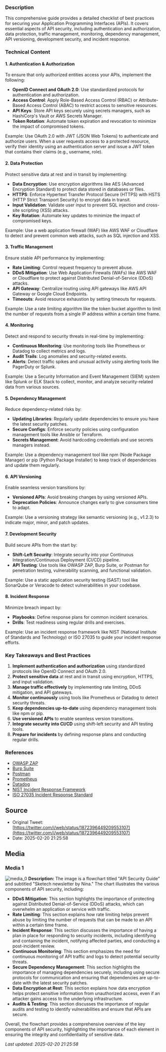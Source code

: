 
### Description

This comprehensive guide provides a detailed checklist of best practices for securing your Application Programming Interfaces (APIs). It covers essential aspects of API security, including authentication and authorization, data protection, traffic management, monitoring, dependency management, API versioning, development security, and incident response.

### Technical Content

#### 1. Authentication & Authorization

To ensure that only authorized entities access your APIs, implement the following:

* **OpenID Connect and OAuth 2.0**: Use standardized protocols for authentication and authorization.
* **Access Control**: Apply Role-Based Access Control (RBAC) or Attribute-Based Access Control (ABAC) to restrict access to sensitive resources.
* **API Keys**: Store API keys securely using secrets managers, such as HashiCorp's Vault or AWS Secrets Manager.
* **Token Rotation**: Automate token expiration and revocation to minimize the impact of compromised tokens.

Example: Use OAuth 2.0 with JWT (JSON Web Tokens) to authenticate and authorize users. When a user requests access to a protected resource, verify their identity using an authentication server and issue a JWT token that contains their claims (e.g., username, role).

#### 2. Data Protection

Protect sensitive data at rest and in transit by implementing:

* **Data Encryption**: Use encryption algorithms like AES (Advanced Encryption Standard) to protect data stored in databases or files.
* **HTTPS**: Enforce Hypertext Transfer Protocol Secure (HTTPS) with HSTS (HTTP Strict Transport Security) to encrypt data in transit.
* **Input Validation**: Validate user input to prevent SQL injection and cross-site scripting (XSS) attacks.
* **Key Rotation**: Automate key updates to minimize the impact of compromised keys.

Example: Use a web application firewall (WAF) like AWS WAF or Cloudflare to detect and prevent common web attacks, such as SQL injection and XSS.

#### 3. Traffic Management

Ensure stable API performance by implementing:

* **Rate Limiting**: Control request frequency to prevent abuse.
* **DDoS Mitigation**: Use Web Application Firewalls (WAFs) like AWS WAF or Cloudflare to protect against Distributed Denial-of-Service (DDoS) attacks.
* **API Gateway**: Centralize routing using API gateways like AWS API Gateway or Google Cloud Endpoints.
* **Timeouts**: Avoid resource exhaustion by setting timeouts for requests.

Example: Use a rate limiting algorithm like the token bucket algorithm to limit the number of requests from a single IP address within a certain time frame.

#### 4. Monitoring

Detect and respond to security threats in real-time by implementing:

* **Continuous Monitoring**: Use monitoring tools like Prometheus or Datadog to collect metrics and logs.
* **Audit Trails**: Log anomalies and security-related events.
* **Alerts**: Detect traffic spikes and unusual activity using alerting tools like PagerDuty or Splunk.

Example: Use a Security Information and Event Management (SIEM) system like Splunk or ELK Stack to collect, monitor, and analyze security-related data from various sources.

#### 5. Dependency Management

Reduce dependency-related risks by:

* **Updating Libraries**: Regularly update dependencies to ensure you have the latest security patches.
* **Secure Configs**: Enforce security policies using configuration management tools like Ansible or Terraform.
* **Secrets Management**: Avoid hardcoding credentials and use secrets managers instead.

Example: Use a dependency management tool like npm (Node Package Manager) or pip (Python Package Installer) to keep track of dependencies and update them regularly.

#### 6. API Versioning

Enable seamless version transitions by:

* **Versioned APIs**: Avoid breaking changes by using versioned APIs.
* **Deprecation Policies**: Announce changes early to give consumers time to adapt.

Example: Use a versioning strategy like semantic versioning (e.g., v1.2.3) to indicate major, minor, and patch updates.

#### 7. Development Security

Build secure APIs from the start by:

* **Shift-Left Security**: Integrate security into your Continuous Integration/Continuous Deployment (CI/CD) pipeline.
* **API Testing**: Use tools like OWASP ZAP, Burp Suite, or Postman for penetration testing, vulnerability scanning, and functional validation.

Example: Use a static application security testing (SAST) tool like SonarQube or Veracode to detect vulnerabilities in your codebase.

#### 8. Incident Response

Minimize breach impact by:

* **Playbooks**: Define response plans for common incident scenarios.
* **Drills**: Test readiness using regular drills and exercises.

Example: Use an incident response framework like NIST (National Institute of Standards and Technology) or ISO 27035 to guide your incident response efforts.

### Key Takeaways and Best Practices

1. **Implement authentication and authorization** using standardized protocols like OpenID Connect and OAuth 2.0.
2. **Protect sensitive data** at rest and in transit using encryption, HTTPS, and input validation.
3. **Manage traffic effectively** by implementing rate limiting, DDoS mitigation, and API gateways.
4. **Monitor continuously** using tools like Prometheus or Datadog to detect security threats.
5. **Keep dependencies up-to-date** using dependency management tools like npm or pip.
6. **Use versioned APIs** to enable seamless version transitions.
7. **Integrate security into CI/CD** using shift-left security and API testing tools.
8. **Prepare for incidents** by defining response plans and conducting regular drills.

### References

* [OWASP ZAP](https://www.zaproxy.org/)
* [Burp Suite](https://portswigger.net/burp)
* [Postman](https://www.postman.com/)
* [Prometheus](https://prometheus.io/)
* [Datadog](https://www.datadoghq.com/)
* [NIST Incident Response Framework](https://nvlpubs.nist.gov/nistpubs/SpecialPublications/NIST.SP.800-61r2.pdf)
* [ISO 27035 Incident Response Standard](https://www.iso.org/standard/44435.html)
## Source

- Original Tweet: [https://twitter.com/i/web/status/1872396449209553107](https://twitter.com/i/web/status/1872396449209553107)
- Date: 2025-02-20 21:25:58


## Media

### Media 1
![media_0](./media_0.jpg)
**Description:** The image is a flowchart titled "API Security Guide" and subtitled "Sketech newsletter by Nina." The chart illustrates the various components of API security, including:

*   **DDoS Mitigation**: This section highlights the importance of protecting against Distributed Denial-of-Service (DDoS) attacks, which can overwhelm an application or service with traffic.
*   **Rate Limiting**: This section explains how rate limiting helps prevent abuse by limiting the number of requests that can be made to an API within a certain time frame.
*   **Incident Response**: This section discusses the importance of having a plan in place for responding to security incidents, including identifying and containing the incident, notifying affected parties, and conducting a post-incident review.
*   **Continuous Monitoring**: This section emphasizes the need for continuous monitoring of API traffic and logs to detect potential security threats.
*   **Secure Dependency Management**: This section highlights the importance of managing dependencies securely, including using secure protocols for communication and ensuring that dependencies are up-to-date with the latest security patches.
*   **Data Encryption at Rest**: This section explains how data encryption helps protect sensitive information from unauthorized access, even if an attacker gains access to the underlying infrastructure.
*   **Audits & Testing**: This section discusses the importance of regular audits and testing to identify vulnerabilities and ensure that APIs are secure.

Overall, the flowchart provides a comprehensive overview of the key components of API security, highlighting the importance of each element in ensuring the integrity and confidentiality of sensitive data.

*Last updated: 2025-02-20 21:25:58*